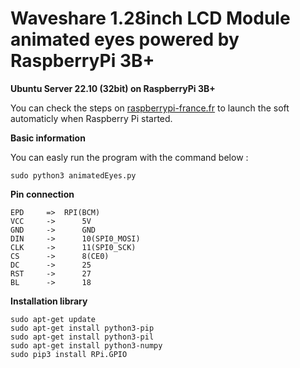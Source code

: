 # Waveshare 1.28inch LCD Module animated eyes powered by RaspberryPi 3B+

**Ubuntu Server 22.10 (32bit) on RaspberryPi 3B+**

You can check the steps on [raspberrypi-france.fr](https://www.raspberrypi-france.fr/lancer-un-script-python-au-demarrage-du-raspberry-pi/) to launch the soft automaticly when Raspberry Pi started.

**Basic information**

You can easly run the program with the command below :

```
sudo python3 animatedEyes.py
```

**Pin connection**

```
EPD  	=>	RPI(BCM)
VCC    	->    	5V
GND    	->    	GND
DIN    	->    	10(SPI0_MOSI)
CLK    	->    	11(SPI0_SCK)
CS     	->    	8(CE0)
DC     	->    	25
RST    	->    	27
BL  	->    	18
```

**Installation library**

```
sudo apt-get update
sudo apt-get install python3-pip
sudo apt-get install python3-pil
sudo apt-get install python3-numpy
sudo pip3 install RPi.GPIO
```
